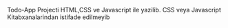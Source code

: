 Todo-App Projecti HTML,CSS ve Javascript ile yazilib. CSS veya Javascript Kitabxanalarindan istifade edilmeyib
